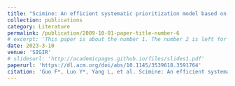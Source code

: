 ```yaml
---
title: "Scimine: An efficient systematic prioritization model based on richer semantic information"
collection: publications
category: Literature
permalink: /publication/2009-10-01-paper-title-number-6
# excerpt: 'This paper is about the number 1. The number 2 is left for future work.'
date: 2023-3-10
venue: 'SIGIR'
# slidesurl: 'http://academicpages.github.io/files/slides1.pdf'
paperurl: 'https://dl.acm.org/doi/abs/10.1145/3539618.3591764'
citation: 'Guo F*, Luo Y*, Yang L, et al. Scimine: An efficient systematic prioritization model based on richer semantic information[C]//Proceedings of the 46th International ACM SIGIR Conference on Research and Development in Information Retrieval. 2023: 205-215.'
---
```

